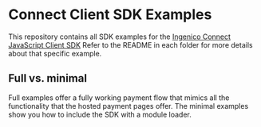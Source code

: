 # Connect Client SDK Examples

This repository contains all SDK examples for the [Ingenico Connect JavaScript Client SDK](https://developer.globalcollect.com/documentation/sdk/mobile/javascript/)
Refer to the README in each folder for more details about that specific example.

## Full vs. minimal

Full examples offer a fully working payment flow that mimics all the functionality that the hosted payment pages offer.
The minimal examples show you how to include the SDK with a module loader.
